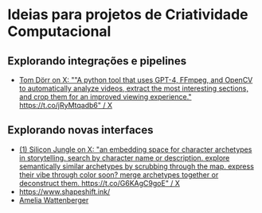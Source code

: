 # Ideias para projetos de Criatividade Computacional

## Explorando integrações e pipelines

* [Tom Dörr on X: ""A python tool that uses GPT-4, FFmpeg, and OpenCV to automatically analyze videos, extract the most interesting sections, and crop them for an improved viewing experience." https://t.co/jRyMtqadb6" / X](https://x.com/tom_doerr/status/1865199244367294906)

## Explorando novas interfaces

* [(1) Silicon Jungle on X: "an embedding space for character archetypes in storytelling. search by character name or description. explore semantically similar archetypes by scrubbing through the map. express their vibe through color soon? merge archetypes together or deconstruct them. https://t.co/G6KAgC9goE" / X](https://x.com/JungleSilicon/status/1865604152329388298)
* https://www.shapeshift.ink/
* [Amelia Wattenberger](https://wattenberger.com/)

